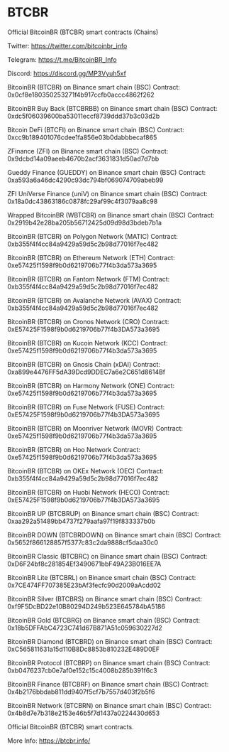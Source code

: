 # BTCBR
Official BitcoinBR (BTCBR) smart contracts (Chains)

Twitter: https://twitter.com/bitcoinbr_info

Telegram: https://t.me/BitcoinBR_Info

Discord: https://discord.gg/MP3Vyuh5xf


BitcoinBR (BTCBR) on Binance smart chain (BSC)
Contract: 0x0cf8e180350253271f4b917ccfb0accc4862f262

BitcoinBR Buy Back (BTCBRBB) on Binance smart chain (BSC)
Contract: 0xdc5f06039600ba53011eccf8739ddd37b3c03d2b

Bitcoin DeFi (BTCFI) on Binance smart chain (BSC)
Contract: 0xcc9b189401076cdee1fa856e03b0dabbbecaf865

ZFinance (ZFI) on Binance smart chain (BSC)
Contract: 0x9dcbd14a09aeeb4670b2acf3631831d50ad7d7bb

Gueddy Finance (GUEDDY) on Binance smart chain (BSC)
Contract: 0xa593a6a46dc4290c93dc794bf069074709abeb99

ZFI UniVerse Finance (uniV) on Binance smart chain (BSC)
Contract: 0x18a0dc43863186c0878fc29af99c4f3079aa8c98

Wrapped BitcoinBR (WBTCBR) on Binance smart chain (BSC)
Contract: 0x2919b42e28ba205b56712425d09d98d3bdeb7b1a

BitcoinBR (BTCBR) on Polygon Network (MATIC)
Contract: 0xb355f4f4cc84a9429a59d5c2b98d77016f7ec482

BitcoinBR (BTCBR) on Ethereum Network (ETH)
Contract: 0xe57425f1598f9b0d6219706b77f4b3da573a3695

BitcoinBR (BTCBR) on Fantom Network (FTM)
Contract: 0xb355f4f4cc84a9429a59d5c2b98d77016f7ec482

BitcoinBR (BTCBR) on Avalanche Network (AVAX)
Contract: 0xb355f4f4cc84a9429a59d5c2b98d77016f7ec482

BitcoinBR (BTCBR) on Cronos Network (CRO)
Contract: 0xE57425F1598f9b0d6219706b77f4b3DA573a3695

BitcoinBR (BTCBR) on Kucoin Network (KCC)
Contract: 0xe57425f1598f9b0d6219706b77f4b3da573a3695

BitcoinBR (BTCBR) on Gnosis Chain (xDAI)
Contract: 0xa899e4476FF5dA39Dcd9DDEC7a6e2C651d8614Bf

BitcoinBR (BTCBR) on Harmony Network (ONE)
Contract: 0xe57425f1598f9b0d6219706b77f4b3da573a3695

BitcoinBR (BTCBR) on Fuse Network (FUSE)
Contract: 0xE57425F1598f9b0d6219706b77f4b3DA573a3695

BitcoinBR (BTCBR) on Moonriver Network (MOVR)
Contract: 0xe57425f1598f9b0d6219706b77f4b3da573a3695

BitcoinBR (BTCBR) on Hoo Network
Contract: 0xe57425f1598f9b0d6219706b77f4b3da573a3695

BitcoinBR (BTCBR) on OKEx Network (OEC)
Contract: 0xb355f4f4cc84a9429a59d5c2b98d77016f7ec482

BitcoinBR (BTCBR) on Huobi Network (HECO)
Contract: 0xE57425F1598f9b0d6219706b77f4b3DA573a3695

BitcoinBR UP (BTCBRUP) on Binance smart chain (BSC)
Contract: 0xaa292a51489bb4737f279aafa97f19f833337b0b

BitcoinBR DOWN (BTCBRDOWN) on Binance smart chain (BSC)
Contract: 0x5652f866128857f5377c83c2da9888cf5daa30c0

BitcoinBR Classic (BTCBRC) on Binance smart chain (BSC)
Contract: 0xD6F24bf8c281854Ef3490671bbF49A23B016EE7A

BitcoinBR Lite (BTCBRL) on Binance smart chain (BSC)
Contract: 0x7CE474FF707385E23bAf3fecfc90d2009aAcdd02

BitcoinBR Silver (BTCBRS) on Binance smart chain (BSC)
Contract: 0xf9F5DcBD22e10B80294D249b523E645784bA5186

BitcoinBR Gold (BTCBRG) on Binance smart chain (BSC)
Contract: 0x18b5DFFAbC4723C741d67B871A51c059630227d2

BitcoinBR Diamond (BTCBRD) on Binance smart chain (BSC)
Contract: 0xC565811631a15d110B8Dc8853b810232E489D0EF

BitcoinBR Protocol (BTCBRP) on Binance smart chain (BSC)
Contract: 0xb0476237cb0e7af0e152c15c4008b285b391f6c3

BitcoinBR Finance (BTCBRF) on Binance smart chain (BSC)
Contract: 0x4b2176bbdab811dd9407f5cf7b7557d403f2b5f6

BitcoinBR Network (BTCBRN) on Binance smart chain (BSC)
Contract: 0x4b8d7e7b318e2153e46b5f7d1437a0224430d653

Official BitcoinBR (BTCBR) smart contracts.

More Info: https://btcbr.info/

